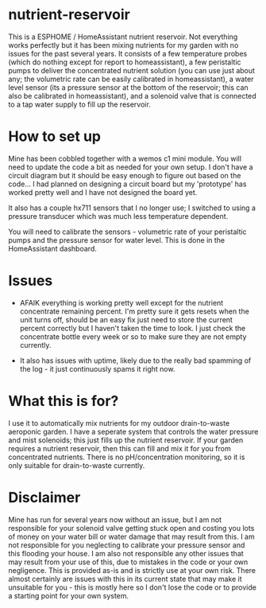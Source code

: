# nutrient-reservoir
This is a ESPHOME / HomeAssistant nutrient reservoir. Not everything works perfectly but it has been mixing nutrients for my garden with no issues for the past several years. It consists of a few temperature probes (which do nothing except for report to homeassistant), a few peristaltic pumps to deliver the concentrated nutrient solution (you can use just about any; the volumetric rate can be easily calibrated in homeassistant), a water level sensor (its a pressure sensor at the bottom of the reservoir; this can also be calibrated in homeassistant), and a solenoid valve that is connected to a tap water supply to fill up the reservoir.

# How to set up
Mine has been cobbled together with a wemos c1 mini module. You will need to update the code a bit as needed for your own setup. I don't have a circuit diagram but it should be easy enough to figure out based on the code... I had planned on designing a circuit board but my 'prototype' has worked pretty well and I have not designed the board yet.

It also has a couple hx711 sensors that I no longer use; I switched to using a pressure transducer which was much less temperature dependent.

You will need to calibrate the sensors - volumetric rate of your peristaltic pumps and the pressure sensor for water level. This is done in the HomeAssistant dashboard.

# Issues
* AFAIK everything is working pretty well except for the nutrient concentrate remaining percent. I'm pretty sure it gets resets when the unit turns off, should be an easy fix just need to store the current percent correctly but I haven't taken the time to look. I just check the concentrate bottle every week or so to make sure they are not empty currently.

* It also has issues with uptime, likely due to the really bad spamming of the log - it just continuously spams it right now.

# What this is for?
I use it to automatically mix nutrients for my outdoor drain-to-waste aeroponic garden. I have a seperate system that controls the water pressure and mist solenoids; this just fills up the nutrient reservoir. If your garden requires a nutrient reservoir, then this can fill and mix it for you from concentrated nutrients. There is no pH/concentration monitoring, so it is only suitable for drain-to-waste currently.

# Disclaimer
Mine has run for several years now without an issue, but I am not responsible for your solenoid valve getting stuck open and costing you lots of money on your water bill or water damage that may result from this. I am not responsible for you neglecting to calibrate your pressure sensor and this flooding your house. I am also not responsible any other issues that may result from your use of this, due to mistakes in the code or your own negligence. This is provided as-is and is strictly use at your own risk. There almost certainly are issues with this in its current state that may make it unsuitable for you - this is mostly here so I don't lose the code or to provide a starting point for your own system.
